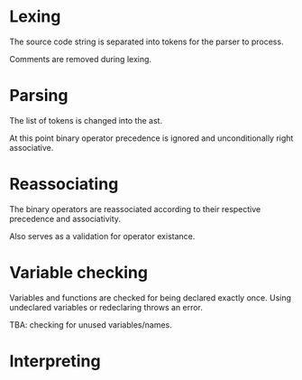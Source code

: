 # Lexing
The source code string is separated into tokens for the parser to process.

Comments are removed during lexing.

# Parsing
The list of tokens is changed into the ast.

At this point binary operator precedence is ignored and unconditionally right associative.

# Reassociating
The binary operators are reassociated according to their respective precedence and associativity.

Also serves as a validation for operator existance.

# Variable checking
Variables and functions are checked for being declared exactly once. Using undeclared variables or redeclaring throws an error.

TBA: checking for unused variables/names.

# Interpreting
